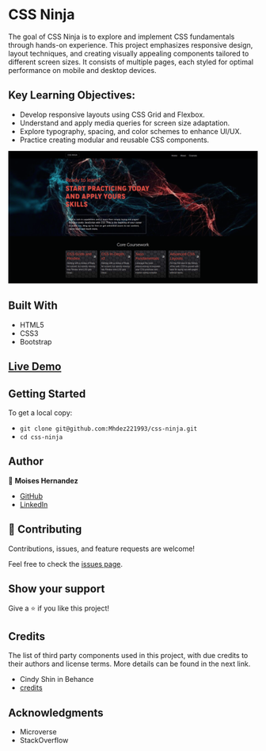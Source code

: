 # CSS Ninja

The goal of CSS Ninja is to explore and implement CSS fundamentals through hands-on experience. This project emphasizes responsive design, layout techniques, and creating visually appealing components tailored to different screen sizes. It consists of multiple pages, each styled for optimal performance on mobile and desktop devices.

## Key Learning Objectives:

- Develop responsive layouts using CSS Grid and Flexbox.
- Understand and apply media queries for screen size adaptation.
- Explore typography, spacing, and color schemes to enhance UI/UX.
- Practice creating modular and reusable CSS components.

![screenshot](./images/screen-shoot.png)

## Built With

- HTML5
- CSS3
- Bootstrap

## [Live Demo](https://mhdez221993.github.io/css-ninja/)


## Getting Started

To get a local copy:

- `git clone git@github.com:Mhdez221993/css-ninja.git`
- `cd css-ninja`

## Author


👤 **Moises Hernandez**

- [GitHub](https://github.com/Mhdez221993)
- [LinkedIn](https://www.linkedin.com/in/moises-hernandez-9bbb17145/)

## 🤝 Contributing

Contributions, issues, and feature requests are welcome!

Feel free to check the [issues page](../../issues/).

## Show your support

Give a ⭐️ if you like this project!

## Credits

The list of third party components used in this project, with due credits to their authors and license terms. More details can be found in the next link.

- Cindy Shin in Behance
- [credits](https://www.behance.net/gallery/29845175/CC-Global-Summit-2015)


## Acknowledgments

- Microverse
- StackOverflow
